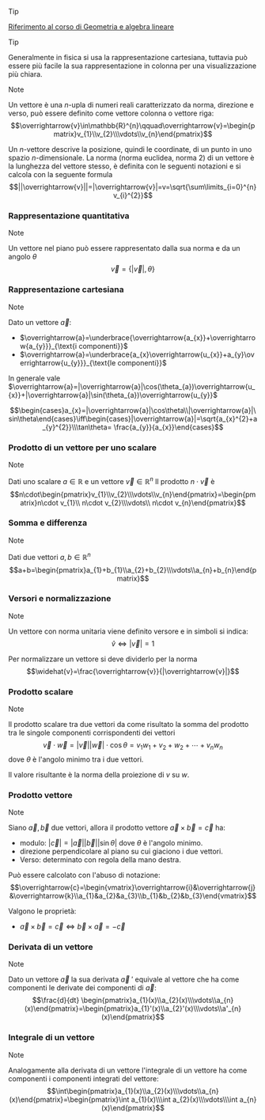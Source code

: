 >[!tip]
>[Riferimento al corso di Geometria e algebra lineare](https://andrea-bonari.github.io/MAT-03)

>[!tip]
>Generalmente in fisica si usa la rappresentazione cartesiana, tuttavia può essere più facile la sua rappresentazione in colonna per una visualizzazione più chiara.

>[!note]
>Un vettore è una $n$-upla di numeri reali caratterizzato da norma, direzione e verso, può essere definito come vettore colonna o vettore riga: $$\overrightarrow{v}\in\mathbb{R}^{n}\qquad\overrightarrow{v}=\begin{pmatrix}v_{1}\\v_{2}\\\vdots\\v_{n}\end{pmatrix}$$

Un $n$-vettore descrive la posizione, quindi le coordinate, di un punto in uno spazio $n$-dimensionale. La norma (norma euclidea, norma 2) di un vettore è la lunghezza del vettore stesso, è definita con le seguenti notazioni e si calcola con la seguente formula
$$||\overrightarrow{v}||=|\overrightarrow{v}|=v=\sqrt{\sum\limits_{i=0}^{n}v_{i}^{2}}$$
### Rappresentazione quantitativa
>[!note]
>Un vettore nel piano può essere rappresentato dalla sua norma e da un angolo $\theta$
>$$\overrightarrow{v}=\{|\overrightarrow{v}|, \theta\}$$

### Rappresentazione cartesiana
>[!note]
>Dato un vettore $\overrightarrow{a}$:
>- $\overrightarrow{a}=\underbrace{\overrightarrow{a_{x}}+\overrightarrow{a_{y}}}_{\text{i componenti}}$
>- $\overrightarrow{a}=\underbrace{a_{x}\overrightarrow{u_{x}}+a_{y}\overrightarrow{u_{y}}}_{\text{le componenti}}$
>
>In generale vale $\overrightarrow{a}=|\overrightarrow{a}|\cos(\theta_{a})\overrightarrow{u_{x}}+|\overrightarrow{a}|\sin(\theta_{a})\overrightarrow{u_{y}}$
>
>$$\begin{cases}a_{x}=|\overrightarrow{a}|\cos\theta\\|\overrightarrow{a}|\sin\theta\end{cases}\iff\begin{cases}|\overrightarrow{a}|=\sqrt{a_{x}^{2}+a_{y}^{2}}\\\tan\theta= \frac{a_{y}}{a_{x}}\end{cases}$$

### Prodotto di un vettore per uno scalare
>[!note]
>Dati uno scalare $a\in\mathbb{R}$ e un vettore $\overrightarrow{v}\in\mathbb{R}^{n}$
>Il prodotto $n\cdot\overrightarrow{v}$ è $$n\cdot\begin{pmatrix}v_{1}\\v_{2}\\\vdots\\v_{n}\end{pmatrix}=\begin{pmatrix}n\cdot v_{1}\\ n\cdot v_{2}\\\vdots\\ n\cdot v_{n}\end{pmatrix}$$

### Somma e differenza
>[!note]
>Dati due vettori $a,b\in\mathbb{R}^{n}$
>$$a+b=\begin{pmatrix}a_{1}+b_{1}\\a_{2}+b_{2}\\\vdots\\a_{n}+b_{n}\end{pmatrix}$$

### Versori e normalizzazione
>[!note]
>Un vettore con norma unitaria viene definito versore e in simboli si indica:
>$$\widehat{v}\iff|\overrightarrow{v}|=1$$
>
>Per normalizzare un vettore si deve dividerlo per la norma
>$$\widehat{v}=\frac{\overrightarrow{v}}{|\overrightarrow{v}|}$$

### Prodotto scalare
>[!note]
>Il prodotto scalare tra due vettori da come risultato la somma del prodotto tra le singole componenti corrispondenti dei vettori
>$$\overrightarrow{v}\cdot\overrightarrow{w}=|\overrightarrow{v}||\overrightarrow{w}|\cdot\cos\theta=v_{1}w_{1}+v_{2}+w_{2}+\cdots+v_{n}w_{n}$$dove $\theta$ è l'angolo minimo tra i due vettori.
>
>Il valore risultante è la norma della proiezione di $v$ su $w$.

### Prodotto vettore
>[!note]
>Siano $\overrightarrow{a},\overrightarrow{b}$ due vettori, allora il prodotto vettore $\overrightarrow{a}\times\overrightarrow{b}=\overrightarrow{c}$ ha:
>- modulo: $|\overrightarrow{c}|=|\overrightarrow{a}||\overrightarrow{b}||\sin\theta|$ dove $\theta$ è l'angolo minimo.
>- direzione perpendicolare al piano su cui giaciono i due vettori.
>- Verso: determinato con regola della mano destra.
>
>Può essere calcolato con l'abuso di notazione:
>$$\overrightarrow{c}=\begin{vmatrix}\overrightarrow{i}&\overrightarrow{j}&\overrightarrow{k}\\a_{1}&a_{2}&a_{3}\\b_{1}&b_{2}&b_{3}\end{vmatrix}$$
>
>Valgono le proprietà:
>- $\overrightarrow{a}\times\overrightarrow{b}=\overrightarrow{c}\iff\overrightarrow{b}\times\overrightarrow{a}=-\overrightarrow{c}$

### Derivata di un vettore
>[!note]
>Dato un vettore $\overrightarrow{a}$ la sua derivata $\overrightarrow{a}\text{ }'$ equivale al vettore che ha come componenti le derivate dei componenti di $\overrightarrow{a}$:
>$$\frac{d}{dt} \begin{pmatrix}a_{1}(x)\\a_{2}(x)\\\vdots\\a_{n}(x)\end{pmatrix}=\begin{pmatrix}a_{1}'(x)\\a_{2}'(x)\\\vdots\\a'_{n}(x)\end{pmatrix}$$

### Integrale di un vettore
>[!note]
>Analogamente alla derivata di un vettore l'integrale di un vettore ha come componenti i componenti integrati del vettore:
>$$\int\begin{pmatrix}a_{1}(x)\\a_{2}(x)\\\vdots\\a_{n}(x)\end{pmatrix}=\begin{pmatrix}\int a_{1}(x)\\\int a_{2}(x)\\\vdots\\\int a_{n}(x)\end{pmatrix}$$
